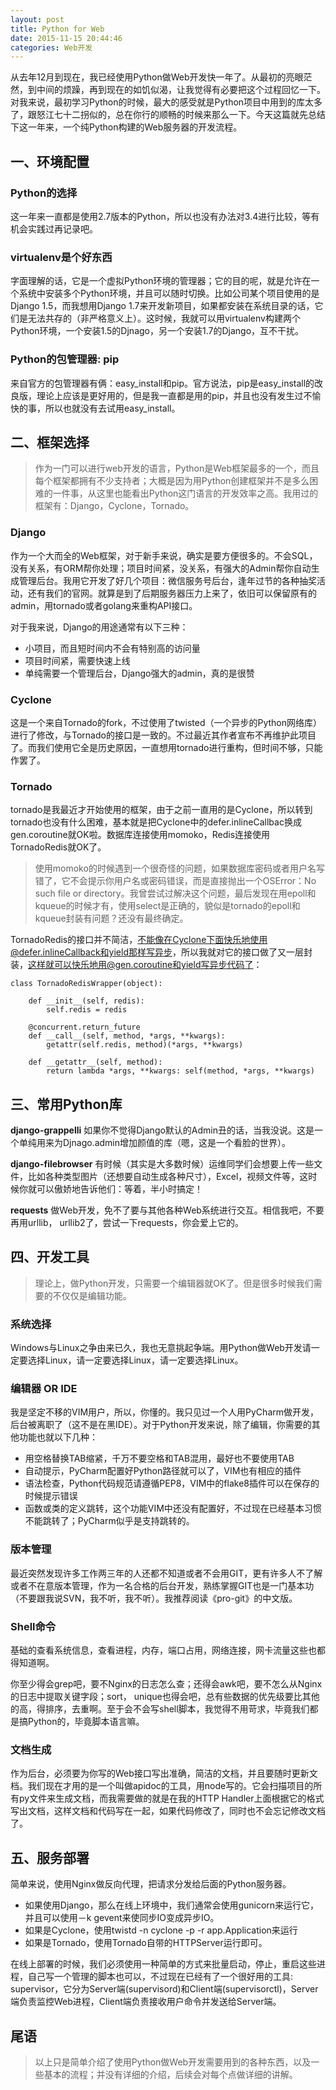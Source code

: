 ```yaml
---
layout: post
title: Python for Web
date: 2015-11-15 20:44:46
categories: Web开发
---
```


从去年12月到现在，我已经使用Python做Web开发快一年了。从最初的亮眼茫然，到中间的烦躁，再到现在的如饥似渴，让我觉得有必要把这个过程回忆一下。对我来说，最初学习Python的时候，最大的感受就是Python项目中用到的库太多了，跟怒江七十二拐似的，总在你行的顺畅的时候来那么一下。今天这篇就先总结下这一年来，一个纯Python构建的Web服务器的开发流程。


##  一、环境配置

### Python的选择
这一年来一直都是使用2.7版本的Python，所以也没有办法对3.4进行比较，等有机会实践过再记录吧。

### virtualenv是个好东西
字面理解的话，它是一个虚拟Python环境的管理器；它的目的呢，就是允许在一个系统中安装多个Python环境，并且可以随时切换。比如公司某个项目使用的是Django 1.5，而我想用Django 1.7来开发新项目，如果都安装在系统目录的话，它们是无法共存的（非严格意义上）。这时候，我就可以用virtualenv构建两个Python环境，一个安装1.5的Djnago，另一个安装1.7的Django，互不干扰。

### Python的包管理器: pip
来自官方的包管理器有俩：easy_install和pip。官方说法，pip是easy_install的改良版，理论上应该是更好用的，但是我一直都是用的pip，并且也没有发生过不愉快的事，所以也就没有去试用easy_install。

## 二、框架选择
> 作为一门可以进行web开发的语言，Python是Web框架最多的一个，而且每个框架都拥有不少支持者；大概是因为用Python创建框架并不是多么困难的一件事，从这里也能看出Python这门语言的开发效率之高。我用过的框架有：Django，Cyclone，Tornado。

### Django
作为一个大而全的Web框架，对于新手来说，确实是要方便很多的。不会SQL，没有关系，有ORM帮你处理；项目时间紧，没关系，有强大的Admin帮你自动生成管理后台。我用它开发了好几个项目：微信服务号后台，逢年过节的各种抽奖活动，还有我们的官网。就算是到了后期服务器压力上来了，依旧可以保留原有的admin，用tornado或者golang来重构API接口。

对于我来说，Django的用途通常有以下三种：

+ 小项目，而且短时间内不会有特别高的访问量
+ 项目时间紧，需要快速上线
+ 单纯需要一个管理后台，Django强大的admin，真的是很赞

### Cyclone
这是一个来自Tornado的fork，不过使用了twisted（一个异步的Python网络库）进行了修改，与Tornado的接口是一致的。不过最近其作者宣布不再维护此项目了。而我们使用它全是历史原因，一直想用tornado进行重构，但时间不够，只能作罢了。

### Tornado
tornado是我最近才开始使用的框架，由于之前一直用的是Cyclone，所以转到tornado也没有什么困难，基本就是把Cyclone中的defer.inlineCallbac换成gen.coroutine就OK啦。数据库连接使用momoko，Redis连接使用TornadoRedis就OK了。

> 使用momoko的时候遇到一个很奇怪的问题，如果数据库密码或者用户名写错了，它不会提示你用户名或密码错误，而是直接抛出一个OSError：No such file or directory。我曾尝试过解决这个问题，最后发现在用epoll和kqueue的时候才有，使用select是正确的，貌似是tornado的epoll和kqueue封装有问题？还没有最终确定。


TornadoRedis的接口并不简洁，不能像在Cyclone下面快乐地使用@defer.inlineCallback和yield那样写异步，所以我就对它的接口做了又一层封装，这样就可以快乐地用@gen.coroutine和yield写异步代码了：

    class TornadoRedisWrapper(object):                                                 

        def __init__(self, redis):
            self.redis = redis

        @concurrent.return_future                                                      
        def __call__(self, method, *args, **kwargs):
            getattr(self.redis, method)(*args, **kwargs)

        def __getattr__(self, method):
            return lambda *args, **kwargs: self(method, *args, **kwargs)

## 三、常用Python库

**django-grappelli**  如果你不觉得Django默认的Admin丑的话，当我没说。这是一个单纯用来为Djnago.admin增加颜值的库（嗯，这是一个看脸的世界）。

**django-filebrowser**  有时候（其实是大多数时候）运维同学们会想要上传一些文件，比如各种类型图片（还想要自动生成各种尺寸），Excel，视频文件等，这时候你就可以傲娇地告诉他们：等着，半小时搞定！

**requests**  做Web开发，免不了要与其他各种Web系统进行交互。相信我吧，不要再用urllib， urllib2了，尝试一下requests，你会爱上它的。

## 四、开发工具
> 理论上，做Python开发，只需要一个编辑器就OK了。但是很多时候我们需要的不仅仅是编辑功能。

### 系统选择
Windows与Linux之争由来已久，我也无意挑起争端。用Python做Web开发请一定要选择Linux，请一定要选择Linux，请一定要选择Linux。

### 编辑器 OR IDE
我是坚定不移的VIM用户，所以，你懂的。我只见过一个人用PyCharm做开发，后台被离职了（这不是在黑IDE）。对于Python开发来说，除了编辑，你需要的其他功能也就以下几种：

+ 用空格替换TAB缩紧，千万不要空格和TAB混用，最好也不要使用TAB
+ 自动提示，PyCharm配置好Python路径就可以了，VIM也有相应的插件
+ 语法检查，Python代码规范请遵循PEP8，VIM中的flake8插件可以在保存的时候提示错误
+ 函数或类的定义跳转，这个功能VIM中还没有配置好，不过现在已经基本习惯不能跳转了；PyCharm似乎是支持跳转的。

### 版本管理
最近突然发现许多工作两三年的人还都不知道或者不会用GIT，更有许多人不了解或者不在意版本管理，作为一名合格的后台开发，熟练掌握GIT也是一门基本功（不要跟我说SVN，我不听，我不听）。我推荐阅读《pro-git》的中文版。

### Shell命令
基础的查看系统信息，查看进程，内存，端口占用，网络连接，网卡流量这些也都得知道啊。

你至少得会grep吧，要不Nginx的日志怎么查；还得会awk吧，要不怎么从Nginx的日志中提取关键字段；sort， unique也得会吧，总有些数据的优先级要比其他的高，得排序，去重啊。至于会不会写shell脚本，我觉得不用苛求，毕竟我们都是搞Python的，毕竟脚本语言嘛。

### 文档生成
作为后台，必须要为你写的Web接口写出准确，简洁的文档，并且要随时更新文档。我们现在才用的是一个叫做apidoc的工具，用node写的。它会扫描项目的所有py文件来生成文档，而我需要做的就是在我的HTTP Handler上面根据它的格式写出文档，这样文档和代码写在一起，如果代码修改了，同时也不会忘记修改文档了。

## 五、服务部署
简单来说，使用Nginx做反向代理，把请求分发给后面的Python服务器。

+ 如果使用Django，那么在线上环境中，我们通常会使用gunicorn来运行它，并且可以使用－k gevent来使同步IO变成异步IO。
+ 如果是Cyclone，使用twistd -n cyclone -p <port> -r app.Application来运行
+ 如果是Tornado，使用Tornado自带的HTTPServer运行即可。

在线上部署的时候，我们必须使用一种简单的方式来批量启动，停止，重启这些进程，自己写一个管理的脚本也可以，不过现在已经有了一个很好用的工具: supervisor，它分为Server端(supervisord)和Client端(supervisorctl)，Server端负责监控Web进程，Client端负责接收用户命令并发送给Server端。

## 尾语
> 以上只是简单介绍了使用Python做Web开发需要用到的各种东西，以及一些基本的流程；并没有详细的介绍，后续会对每个点做详细的讲解。
